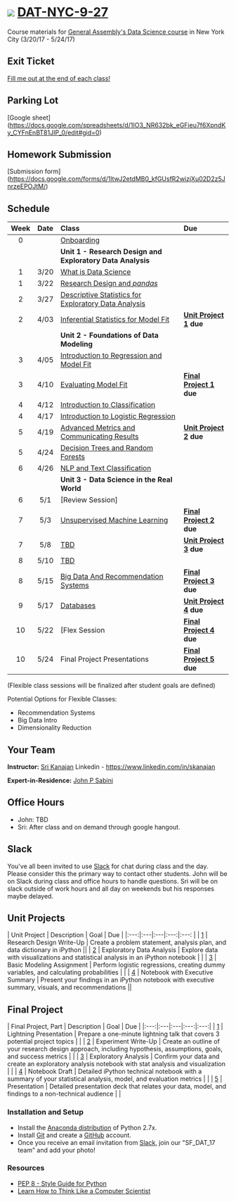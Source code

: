 # ![](https://ga-dash.s3.amazonaws.com/production/assets/logo-9f88ae6c9c3871690e33280fcf557f33.png) [DAT-NYC-9-27](https://github.com/ga-students/DAT-NYC-9-27)

Course materials for [General Assembly's Data Science course](https://generalassemb.ly/education/data-science/) in New York City (3/20/17 - 5/24/17)

## Exit Ticket

[Fill me out at the end of each class!](https://goo.gl/forms/7AGUshKAV728UCvF3)

## Parking Lot
[Google sheet] (https://docs.google.com/spreadsheets/d/1IO3_NR632bk_eGFieu7f6XpndKy_CYFnEnBT81JIP_0/edit#gid=0)

## Homework Submission
[Submission form] (https://docs.google.com/forms/d/1ltwJ2etdMB0_kfGUsfR2wizjXu02D2z5JnrzeEPOJtM/)

## Schedule

| Week | Date | Class | Due |
|:---:|:---:|:---|:---|
| 0 | | [Onboarding](./resources/student-resources/data-science-onboarding.pdf) | |
| | | **Unit 1 - Research Design and Exploratory Data Analysis** |
| 1 | 3/20 | [What is Data Science](./lessons/lesson-01/readme.md) | |
| 1 | 3/22 | [Research Design and _pandas_](./lessons/lesson-02/readme.md) | |
| 2 | 3/27 | [Descriptive Statistics for Exploratory Data Analysis](./lessons/lesson-03/readme.md) |  |
| 2 | 4/03 | [Inferential Statistics for Model Fit](./lessons/lesson-04/readme.md) |**[Unit Project 1](./projects/unit-projects/project-1) due** |
| | | **Unit 2 - Foundations of Data Modeling** | |
| 3 | 4/05 | [Introduction to Regression and Model Fit](./lessons/lesson-05/readme.md) |  |
| 3 | 4/10 | [Evaluating Model Fit](./lessons/lesson-06/readme.md) | **[Final Project 1](./projects/final-projects/01-lightning-talk) due** |
| 4 | 4/12 | [Introduction to Classification](./lessons/lesson-07/readme.md) | |
| 4 | 4/17 | [Introduction to Logistic Regression](./lessons/lesson-08/readme.md) | |
| 5 | 4/19 | [Advanced Metrics and Communicating Results](./lessons/lesson-09/readme.md) |**[Unit Project 2](./projects/unit-projects/project-2) due**  |
| 5 | 4/24 | [Decision Trees and Random Forests](./lessons/lesson-10/readme.md) |  |
| 6 | 4/26 | [NLP and Text Classification](./lessons/lesson-11/readme.md) | |
| | | **Unit 3 - Data Science in the Real World** | |
| 6 | 5/1 | [Review Session] |  |
| 7 | 5/3 | [Unsupervised Machine Learning](./lessons/lesson-12/readme.md) |**[Final Project 2](./projects/final-projects/02-experiment-writeup) due**    |
| 7 | 5/8 | [TBD](./lessons/lesson-13/readme.md) |**[Unit Project 3](./projects/unit-projects/project-3) due** |
| 8 | 5/10 | [TBD](./lessons/lesson-14/readme.md) |  |
| 8 | 5/15 | [Big Data And Recommendation Systems](./lessons/lesson-17/readme.md) |**[Final Project 3](./projects/final-projects/03-exploratory-analysis) due** |
| 9 | 5/17 |[Databases](./lessons/lesson-15/readme.md)  |**[Unit Project 4](./projects/unit-projects/project-4/) due** |
| 10 | 5/22 | [Flex Session | **[Final Project 4](./projects/final-projects/04-notebook-rough-draft) due** |
| 10 | 5/24 | Final Project Presentations | **[Final Project 5](./projects/final-projects/05-presentation) due** | |

(Flexible class sessions will be finalized after student goals are defined)

Potential Options for Flexible Classes:
* Recommendation Systems
* Big Data Intro
* Dimensionality Reduction

## Your Team

**Instructor:** [Sri Kanajan](mailto:kanajan.sri@gmail.com) Linkedin - https://www.linkedin.com/in/skanajan

**Expert-in-Residence:** [John P Sabini](mailto:jpmsabini@gmail.com)

## Office Hours

- John: TBD
- Sri: After class and on demand through google hangout.

## Slack

You've all been invited to use [Slack](https://ganyceveningcourses.slack.com/messages/G4KMTMVU0) for chat during class and the day.  Please consider this the primary way to contact other students.  John will be on Slack during class and office hours to handle questions. Sri will be on slack outside of work hours and all day on weekends but his responses maybe delayed.

## Unit Projects

| Unit Project | Description | Goal | Due |
|:---:|:---|:---|:---:|:---: |
| [1](./projects/unit-projects/project-1) | Research Design Write-Up | Create a problem statement, analysis plan, and data dictionary in iPython ||
| [2](./projects/unit-projects/project-2) | Exploratory Data Analysis | Explore data with visualizations and statistical analysis in an iPython notebook | |
| [3](./projects/unit-projects/project-3) | Basic Modeling Assignment | Perform logistic regressions, creating dummy variables, and calculating probabilities | |
| [4](./projects/unit-projects/project-4) | Notebook with Executive Summary | Present your findings in an iPython notebook with executive summary, visuals, and recommendations ||

## Final Project

| Final Project, Part | Description | Goal | Due |
|:---:|:---|:---|:---:|:---:|
| [1](./projects/final-projects/) | Lightning Presentation | Prepare a one-minute lightning talk that covers 3 potential project topics | |
| [2](./projects/final-project/) | Experiment Write-Up | Create an outline of your research design approach, including hypothesis, assumptions, goals, and success metrics | |
| [3](./projects/final-project/) | Exploratory Analysis | Confirm your data and create an exploratory analysis notebook with stat analysis and visualization | |
| [4](./projects/final-project/) | Notebook Draft | Detailed iPython technical notebook with a summary of your statistical analysis, model, and evaluation metrics | |
| [5](./projects/final-project/) | Presentation | Detailed presentation deck that relates your data, model, and findings to a non-technical audience | |



### Installation and Setup
* Install the [Anaconda distribution](http://continuum.io/downloads) of Python 2.7x.
* Install [Git](http://git-scm.com/book/en/v2/Getting-Started-Installing-Git) and create a [GitHub](https://github.com/) account.
* Once you receive an email invitation from [Slack](https://slack.com/), join our "SF\_DAT\_17 team" and add your photo!

### Resources
* [PEP 8 - Style Guide for Python](http://www.python.org/dev/peps/pep-0008)
* [Learn How to Think Like a Computer Scientist](http://interactivepython.org/runestone/static/thinkcspy/toc.html#t-o-c)


